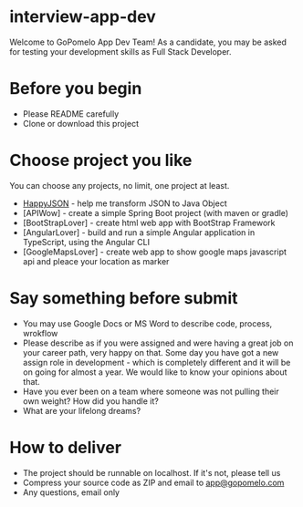 # interview-app-dev
Welcome to GoPomelo App Dev Team! As a candidate, you may be asked for testing your development skills as Full Stack Developer.

# Before you begin
- Please README carefully
- Clone or download this project

# Choose project you like
You can choose any projects, no limit, one project at least.
- [HappyJSON](https://github.com/gopomelo-app/interview-app-dev/tree/master/projects/happy-json) - help me transform JSON to Java Object
- [APIWow] - create a simple Spring Boot project (with maven or gradle)
- [BootStrapLover] - create html web app with BootStrap Framework
- [AngularLover] - build and run a simple Angular application in TypeScript, using the Angular CLI
- [GoogleMapsLover] - create web app to show google maps javascript api and pleace your location as marker

# Say something before submit
- You may use Google Docs or MS Word to describe code, process, wrokflow
- Please describe as if you were assigned and were having a great job on your career path, very happy on that. Some day you have got a new assign role in development - which is completely different and it will be on going for almost a year. We would like to know your opinions about that.
- Have you ever been on a team where someone was not pulling their own weight? How did you handle it?
- What are your lifelong dreams?


# How to deliver
- The project should be runnable on localhost. If it's not, please tell us
- Compress your source code as ZIP and email to app@gopomelo.com
- Any questions, email only
